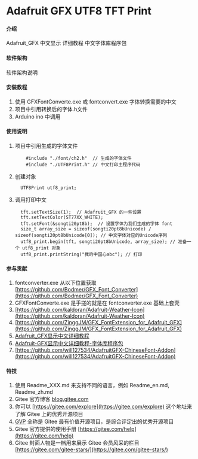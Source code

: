 # Adafruit GFX UTF8 TFT Print


#### 介绍
Adafruit_GFX 中文显示 详细教程 中文字体库程序包

#### 软件架构
软件架构说明


#### 安装教程

1.  使用 GFXFontConverte.exe 或 fontconvert.exe 字体转换需要的中文
2.  项目中引用转换后的字体.h文件
3.  Arduino ino 中调用

#### 使用说明            
1.  项目中引用生成的字体文件
    ```
        #include "./font/ch2.h"  // 生成的字体文件
        #include "./UTF8Print.h" // 中文打印主程序代码
    ```
2.  创建对象
    ```
      UTF8Print utf8_print;
    ```
3.  调用打印中文
    ```
      tft.setTextSize(1);  // Adafruit_GFX 的一些设置
      tft.setTextColor(ST77XX_WHITE);
      tft.setFont(&songti20pt8b);  // 设置字体为我们生成的字体 font
      size_t array_size = sizeof(songti20pt8bUnicode) / sizeof(songti20pt8bUnicode[0]); // 中文字体对应的Unicode序列
      utf8_print.begin(tft, songti20pt8bUnicode, array_size); // 准备一个 utf8_print 对象
      utf8_print.printString("我的中国心abc"); // 打印
    ```


#### 参与贡献

1.  fontconverter.exe 从以下位置获取[https://github.com/Bodmer/GFX_Font_Converter](https://github.com/Bodmer/GFX_Font_Converter)
2.  GFXFontConverte.exe 是手搓的就是在 fontconverter.exe 基础上套壳
3.  [https://github.com/kaldoran/Adafruit-Weather-Icon](https://github.com/kaldoran/Adafruit-Weather-Icon)
4.  [https://github.com/ZinggJM/GFX_FontExtension_for_Adafruit_GFX](https://github.com/ZinggJM/GFX_FontExtension_for_Adafruit_GFX)
5.  [Adafruit_GFX显示中文详细教程](https://blog.csdn.net/weixin_44807826/article/details/131404098)
5.  [Adafruit-GFX显示中文详细教程-字体库程序包](https://gitcode.com/open-source-toolkit/fed79)
6.  [https://github.com/will127534/AdafruitGFX-ChineseFont-Addon](https://github.com/will127534/AdafruitGFX-ChineseFont-Addon)


#### 特技

1.  使用 Readme\_XXX.md 来支持不同的语言，例如 Readme\_en.md, Readme\_zh.md
2.  Gitee 官方博客 [blog.gitee.com](https://blog.gitee.com)
3.  你可以 [https://gitee.com/explore](https://gitee.com/explore) 这个地址来了解 Gitee 上的优秀开源项目
4.  [GVP](https://gitee.com/gvp) 全称是 Gitee 最有价值开源项目，是综合评定出的优秀开源项目
5.  Gitee 官方提供的使用手册 [https://gitee.com/help](https://gitee.com/help)
6.  Gitee 封面人物是一档用来展示 Gitee 会员风采的栏目 [https://gitee.com/gitee-stars/](https://gitee.com/gitee-stars/)

